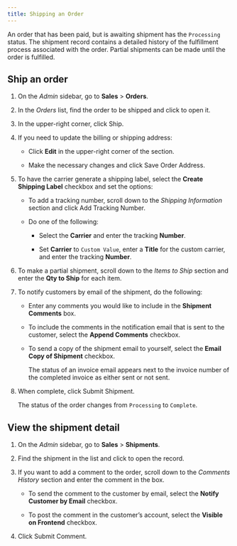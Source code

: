 ```yaml
---
title: Shipping an Order
---
```


An order that has been paid, but is awaiting shipment has the `Processing` status. The shipment record contains a detailed history of the fulfillment process associated with the order. Partial shipments can be made until the order is fulfilled.

## Ship an order

1. On the _Admin_ sidebar, go to **Sales** > **Orders**.

1. In the _Orders_ list, find the order to be shipped and click to open it.

1. In the upper-right corner, click <span class="btn">Ship</span>.

1. If you need to update the billing or shipping address:

   - Click **Edit** in the upper-right corner of the section.

   - Make the necessary changes and click <span class="btn">Save Order Address</span>.

1. To have the carrier generate a shipping label, select the **Create Shipping Label** checkbox and set the options:

   - To add a tracking number, scroll down to the _Shipping Information_ section and click <span class="btn">Add Tracking Number</span>.

   - Do one of the following:

      - Select the **Carrier** and enter the tracking **Number**.

      - Set **Carrier** to `Custom Value`, enter a **Title** for the custom carrier, and enter the tracking **Number**.

1. To make a partial shipment, scroll down to the _Items to Ship_ section and enter the **Qty to Ship** for each item.

1. To notify customers by email of the shipment, do the following:

   - Enter any comments you would like to include in the **Shipment Comments** box.

   - To include the comments in the notification email that is sent to the customer, select the **Append Comments** checkbox.

   - To send a copy of the shipment email to yourself, select the **Email Copy of Shipment** checkbox.

      The status of an invoice email appears next to the invoice number of the completed invoice as either sent or not sent.

1. When complete, click <span class="btn">Submit Shipment</span>.

   The status of the order changes from `Processing` to `Complete`.

## View the shipment detail

1. On the _Admin_ sidebar, go to **Sales** > **Shipments**.

1. Find the shipment in the list and click to open the record.

1. If you want to add a comment to the order, scroll down to the _Comments History_ section and enter the comment in the box.

   - To send the comment to the customer by email, select the **Notify Customer by Email** checkbox.

   - To post the comment in the customer’s account, select the **Visible on Frontend** checkbox.

1. Click <span class="btn">Submit Comment</span>.

